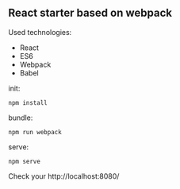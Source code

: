 ## React starter based on webpack

Used technologies:

- React
- ES6
- Webpack
- Babel

init:

    npm install

bundle:

    npm run webpack

serve:

    npm serve

Check your http://localhost:8080/
